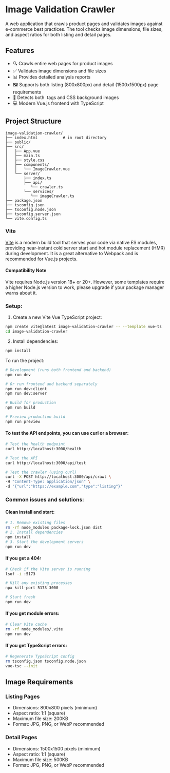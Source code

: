 # Image Validation Crawler
A web application that crawls product pages and validates images against e-commerce best practices. The tool checks image dimensions, file sizes, and aspect ratios for both listing and detail pages.

## Features

- 🔍 Crawls entire web pages for product images
- ✅ Validates image dimensions and file sizes
- 📊 Provides detailed analysis reports
- 🖼️ Supports both listing (800x800px) and detail (1500x1500px) page requirements
- 🎯 Detects both <img> tags and CSS background images
- 💻 Modern Vue.js frontend with TypeScript

## Project Structure
```
image-validation-crawler/
├── index.html           # in root directory
├── public/
├── src/
│   ├── App.vue
│   ├── main.ts
│   ├── style.css
│   ├── components/
│   │   └── ImageCrawler.vue
│   └── server/
│       ├── index.ts
│       ├── api/
│          └── crawler.ts
│       └── services/
│          └── imageCrawler.ts
├── package.json
├── tsconfig.json
├── tsconfig.node.json
├── tsconfig.server.json
└── vite.config.ts
```

### Vite
[Vite](https://vite.dev/guide/) is a modern build tool that serves your code via native ES modules, providing near-instant cold server start and hot module replacement (HMR) during development. It is a great alternative to Webpack and is recommended for Vue.js projects.

#### Compatibility Note
Vite requires Node.js version 18+ or 20+. However, some templates require a higher Node.js version to work, please upgrade if your package manager warns about it.

### Setup:

1. Create a new Vite Vue TypeScript project:
```bash
npm create vite@latest image-validation-crawler -- --template vue-ts
cd image-validation-crawler
```

2. Install dependencies:
```bash
npm install
```

To run the project:
```bash
# Development (runs both frontend and backend)
npm run dev

# Or run frontend and backend separately
npm run dev:client
npm run dev:server

# Build for production
npm run build

# Preview production build
npm run preview
```
#### To test the API endpoints, you can use curl or a browser:
```bash
# Test the health endpoint
curl http://localhost:3000/health

# Test the API
curl http://localhost:3000/api/test

# Test the crawler (using curl)
curl -X POST http://localhost:3000/api/crawl \
-H "Content-Type: application/json" \
-d '{"url":"https://example.com","type":"listing"}'
```

### Common issues and solutions:

#### Clean install and start:
```bash
# 1. Remove existing files
rm -rf node_modules package-lock.json dist
# 2. Install dependencies
npm install
# 3. Start the development servers
npm run dev
```

#### If you get a 404:
```bash
# Check if the Vite server is running
lsof -i :5173

# Kill any existing processes
npx kill-port 5173 3000

# Start fresh
npm run dev
```
#### If you get module errors:
```bash
# Clear Vite cache
rm -rf node_modules/.vite
npm run dev
```

#### If you get TypeScript errors:
```bash
# Regenerate TypeScript config
rm tsconfig.json tsconfig.node.json
vue-tsc --init
```

## Image Requirements
### Listing Pages

- Dimensions: 800x800 pixels (minimum)
- Aspect ratio: 1:1 (square)
- Maximum file size: 200KB
- Format: JPG, PNG, or WebP recommended

### Detail Pages

- Dimensions: 1500x1500 pixels (minimum)
- Aspect ratio: 1:1 (square)
- Maximum file size: 500KB
- Format: JPG, PNG, or WebP recommended